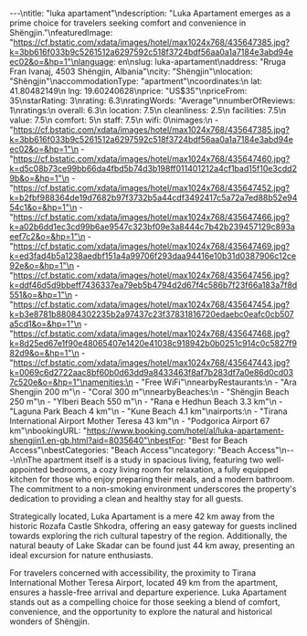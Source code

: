 ---\ntitle: "luka apartament"\ndescription: "Luka Apartament emerges as a prime choice for travelers seeking comfort and convenience in Shëngjin."\nfeaturedImage: "https://cf.bstatic.com/xdata/images/hotel/max1024x768/435647385.jpg?k=3bb616f033b9c5261512a6297592c518f3724bdf56aa0a1a7184e3abd94eec02&o=&hp=1"\nlanguage: en\nslug: luka-apartament\naddress: "Rruga Fran Ivanaj, 4503 Shëngjin, Albania"\ncity: "Shëngjin"\nlocation: "Shëngjin"\naccommodationType: "apartment"\ncoordinates:\n  lat: 41.80482149\n  lng: 19.60240628\nprice: "US$35"\npriceFrom: 35\nstarRating: 3\nrating: 6.3\nratingWords: "Average"\nnumberOfReviews: 1\nratings:\n  overall: 6.3\n  location: 7.5\n  cleanliness: 2.5\n  facilities: 7.5\n  value: 7.5\n  comfort: 5\n  staff: 7.5\n  wifi: 0\nimages:\n  - "https://cf.bstatic.com/xdata/images/hotel/max1024x768/435647385.jpg?k=3bb616f033b9c5261512a6297592c518f3724bdf56aa0a1a7184e3abd94eec02&o=&hp=1"\n  - "https://cf.bstatic.com/xdata/images/hotel/max1024x768/435647460.jpg?k=d5c08b73ce99bb66da4fbd5b74d3b198ff011401212a4cf1bad15f10e3cdd29b&o=&hp=1"\n  - "https://cf.bstatic.com/xdata/images/hotel/max1024x768/435647452.jpg?k=b2fbf988364de19d7682b97f3732b5a44cdf3492417c5a72a7ed88b52e9454c1&o=&hp=1"\n  - "https://cf.bstatic.com/xdata/images/hotel/max1024x768/435647466.jpg?k=a02b6dd1ec3cd99b6ae9547c323bf09e3a8444c7b42b239457129c893aeef7c2&o=&hp=1"\n  - "https://cf.bstatic.com/xdata/images/hotel/max1024x768/435647469.jpg?k=ed3fad4b5a1238aedbf151a4a99706f293daa94416e10b31d0387906c12ce92e&o=&hp=1"\n  - "https://cf.bstatic.com/xdata/images/hotel/max1024x768/435647456.jpg?k=ddf46d5d9bbeff7436337ea79eb5b4794d2d67f4c586b7f23f66a183a7f8d551&o=&hp=1"\n  - "https://cf.bstatic.com/xdata/images/hotel/max1024x768/435647454.jpg?k=b3e8781b88084302235b2a97437c23f37831816720edaebc0eafc0cb507a5cd1&o=&hp=1"\n  - "https://cf.bstatic.com/xdata/images/hotel/max1024x768/435647468.jpg?k=8d25ed67e1f90e48065407e1420e41038c918942b0b0251c914c0c5827f982d9&o=&hp=1"\n  - "https://cf.bstatic.com/xdata/images/hotel/max1024x768/435647443.jpg?k=0069c6d2722aac8bf60b0d63dd9a8433463f8af7b283df7a0e86d0cd037c520e&o=&hp=1"\namenities:\n  - "Free WiFi"\nnearbyRestaurants:\n  - "Ara Shengjin 200 m"\n  - "Coral 300 m"\nnearbyBeaches:\n  - "Shëngjin Beach 250 m"\n  - "Ylberi Beach 550 m"\n  - "Rana e Hedhun Beach 3.3 km"\n  - "Laguna Park Beach 4 km"\n  - "Kune Beach 4.1 km"\nairports:\n  - "Tirana International Airport Mother Teresa 43 km"\n  - "Podgorica Airport 67 km"\nbookingURL: "https://www.booking.com/hotel/al/luka-apartament-shengjin1.en-gb.html?aid=8035640"\nbestFor: "Best for Beach Access"\nbestCategories: "Beach Access"\ncategory: "Beach Access"\n---\n\nThe apartment itself is a study in spacious living, featuring two well-appointed bedrooms, a cozy living room for relaxation, a fully equipped kitchen for those who enjoy preparing their meals, and a modern bathroom. The commitment to a non-smoking environment underscores the property's dedication to providing a clean and healthy stay for all guests.

Strategically located, Luka Apartament is a mere 42 km away from the historic Rozafa Castle Shkodra, offering an easy gateway for guests inclined towards exploring the rich cultural tapestry of the region. Additionally, the natural beauty of Lake Skadar can be found just 44 km away, presenting an ideal excursion for nature enthusiasts.

For travelers concerned with accessibility, the proximity to Tirana International Mother Teresa Airport, located 49 km from the apartment, ensures a hassle-free arrival and departure experience. Luka Apartament stands out as a compelling choice for those seeking a blend of comfort, convenience, and the opportunity to explore the natural and historical wonders of Shëngjin.